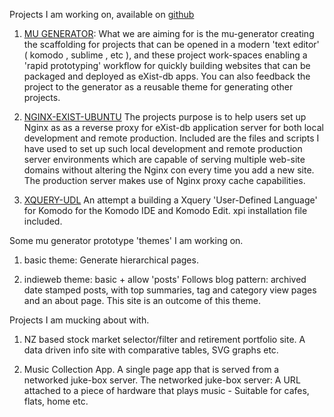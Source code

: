 
Projects I am working on, available on [github](https://github.com/grantmacken)

1. [MU GENERATOR](https://github.com/grantmacken/mu-generator): What we are
aiming for is the mu-generator creating the scaffolding for projects that can be
opened in a modern 'text editor' ( komodo , sublime , etc ), and these project
work-spaces enabling a 'rapid prototyping' workflow for quickly building
websites that can be packaged and deployed as eXist-db apps. You can also
feedback the project to the generator as a reusable theme for generating other
projects.

2. [NGINX-EXIST-UBUNTU](https://github.com/grantmacken/nginx-eXist-ubuntu) The
projects purpose is to help users set up Nginx as as a reverse proxy for
eXist-db application server for both local development and remote production.
Included are the files and scripts I have used to set up such local development
and remote production server environments which are capable of serving multiple
web-site domains without altering the Nginx con every time you add a new site.
The production server makes use of Nginx proxy cache capabilities.

3. [XQUERY-UDL](xquery-udl) An attempt a building a Xquery 'User-Defined
Language' for Komodo for the Komodo IDE and Komodo Edit. xpi installation file
included.

Some mu generator prototype 'themes' I am working on.

 1. basic theme: Generate hierarchical pages.

 2. indieweb theme: basic + allow 'posts' Follows blog pattern:
  archived date stamped posts, with top summaries, tag and category view pages
  and an about page.  This site is an outcome of this theme.

Projects I am mucking about with.

1. NZ based stock market selector/filter and retirement portfolio site. A data
driven info site with comparative tables, SVG graphs etc.

2. Music Collection App. A single page app that is served from a networked
juke-box server. The networked juke-box server: A URL attached to a piece of
hardware that plays music - Suitable for cafes, flats, home etc.
